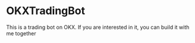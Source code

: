 # OKXTradingBot
This is a trading bot on OKX. If you are interested in it, you can build it with me together
